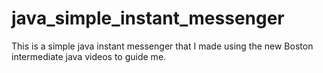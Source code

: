 # java_simple_instant_messenger
This is a simple java instant messenger that I made using the new Boston intermediate java videos to guide me.
